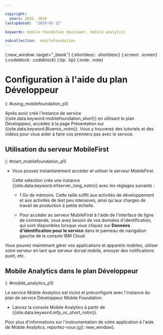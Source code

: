 ```yaml
---

copyright:
  years: 2016, 2019
lastupdated:  "2019-02-12"

keywords: mobile foundation developer, mobile analytics

subcollection:  mobilefoundation
---
```


{:new_window: target="_blank"}
{:shortdesc: .shortdesc}
{:screen:  .screen}
{:codeblock:  .codeblock}
{:tip: .tip}
{:note: .note}

#	Configuration à l'aide du plan Développeur
{: #using_mobilefoundation_p1}

Après avoir créé l'instance de service {{site.data.keyword.mobilefoundation_short}} en utilisant le
plan Développeur, accédez à la page Présentation sur {{site.data.keyword.Bluemix_notm}}. Vous y trouverez des tutoriels et des vidéos pour vous aider à faire vos premiers pas avec le service.

## Utilisation du serveur MobileFirst
{: #start_mobilefoundation_p1}
* Vous pouvez instantanément accéder et utiliser le serveur MobileFirst.

  Cette sélection crée une instance {{site.data.keyword.mfserver_long_notm}} avec les réglages suivants :
  *	1 Go de mémoire. Cette taille suffit aux activités de développement et aux activités de test peu intensives, ainsi qu'aux charges
de travail de production à petite échelle. 

  * Pour accéder au serveur MobileFirst à l'aide de l'interface de ligne de commande, vous avez besoin de vos données d'identification, qui sont disponibles lorsque vous cliquez sur **Données d'identification pour le service** dans le panneau de navigation gauche de la console IBM Cloud.

Vous pouvez maintenant gérer vos applications et appareils mobiles, utiliser votre serveur en tant que serveur dorsal mobile, envoyer des notifications push, etc.

## Mobile Analytics dans le plan Développeur
{: #mobile_analytics_p1}

Le service Mobile Analytics est inclut et préconfiguré avec l'instance du plan de service Développeur Mobile Foundation.

* Lancez la console Mobile Analytics à partir de {{site.data.keyword.mfp_oc_short_notm}}.

Pour plus d'informations sur l'instrumentation de votre application à l'aide de Mobile Analytics, reportez-vous
[ici](/docs/services/mobilefoundation?topic=mobilefoundation-instrument_your_app#instrument_your_app){: new_window}. 
